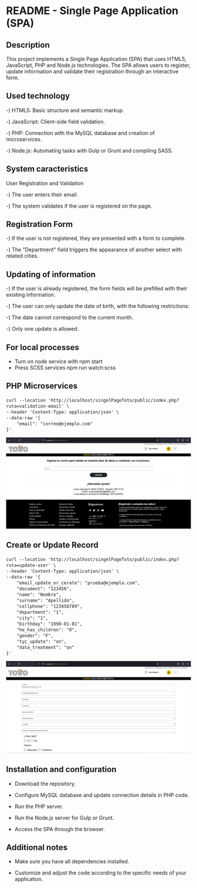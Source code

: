 # README - Single Page Application (SPA)

## Description

This project implements a Single Page Application (SPA) that uses HTML5, JavaScript, PHP and Node.js technologies. The SPA allows users to register, update information and validate their registration through an interactive form.

## Used technology

 -) HTML5: Basic structure and semantic markup.

-) JavaScript: Client-side field validation.

-) PHP: Connection with the MySQL database and creation of microservices.

-) Node.js: Automating tasks with Gulp or Grunt and compiling SASS.

## System caracteristics
User Registration and Validation

-) The user enters their email.

-) The system validates if the user is registered on the page.

## Registration Form

-) If the user is not registered, they are presented with a form to complete.

-) The "Department" field triggers the appearance of another select with related cities.

## Updating of information

-) If the user is already registered, the form fields will be prefilled with their existing information.

-) The user can only update the date of birth, with the following restrictions:

-) The date cannot correspond to the current month.

   -) Only one update is allowed.

## For local processes
- Turn on node service with npm start
- Press SCSS services npm run watch:scss

## PHP Microservices

    curl --location 'http://localhost/singelPageToto/public/index.php?ruta=validation-email' \
    --header 'Content-Type: application/json' \
    --data-raw '{
        "email": "correo@ejemplo.com"
    }'

![Alt text](image.png)
## Create or Update Record


    curl --location 'http://localhost/singelPageToto/public/index.php?ruta=update-user' \
    --header 'Content-Type: application/json' \
    --data-raw '{
        "email_update_or_cerate": "prueba@ejemplo.com",
        "document": "123456",
        "name": "Nombre",
        "surname": "Apellido",
        "cellphone": "123456789",
        "department": "1",
        "city": "1",
        "birthday": "1990-01-01",
        "he_has_children": "0",
        "gender": "F",
        "tyc_update": "on",
        "data_treatment": "on"
    }'

![Alt text](image-1.png)

## Installation and configuration

- Download the repository.

- Configure MySQL database and update connection details in PHP code.

- Run the PHP server.

- Run the Node.js server for Gulp or Grunt.

- Access the SPA through the browser.

## Additional notes
- Make sure you have all dependencies installed.

- Customize and adjust the code according to the specific needs of your application.